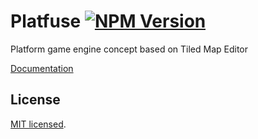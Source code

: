 # Platfuse **[![NPM Version](https://img.shields.io/npm/v/platfuse.svg?style=flat)](https://www.npmjs.org/package/platfuse)**

Platform game engine concept based on Tiled Map Editor

[Documentation](https://praghus.github.io/platfuse)

## License

[MIT licensed](./LICENSE).
